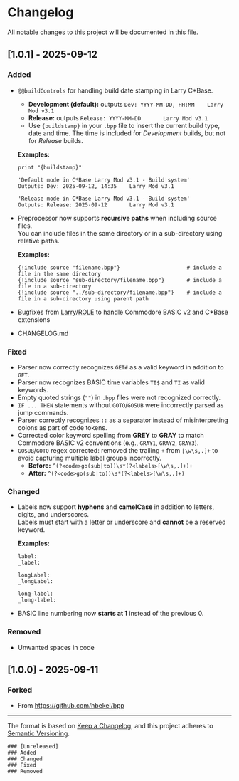 # Changelog
All notable changes to this project will be documented in this file.

## [1.0.1] - 2025-09-12
### Added
- `@@buildControls` for handling build date stamping in Larry C\*Base.
  - **Development (default):** outputs `Dev: YYYY-MM-DD, HH:MM    Larry Mod v3.1`
  - **Release:** outputs `Release: YYYY-MM-DD       Larry Mod v3.1`
  - Use `{buildstamp}` in your `.bpp` file to insert the current build type, date and time. The time is included for _Development_ builds, but not for _Release_ builds.

  **Examples:**
  ```basic
  print "{buildstamp}"

  'Default mode in C*Base Larry Mod v3.1 - Build system'
  Outputs: Dev: 2025-09-12, 14:35    Larry Mod v3.1

  'Release mode in C*Base Larry Mod v3.1 - Build system'
  Outputs: Release: 2025-09-12       Larry Mod v3.1
  ```
- Preprocessor now supports **recursive paths** when including source files.  
  You can include files in the same directory or in a sub-directory using relative paths.

  **Examples:**
    ```basic
    {!include source "filename.bpp"}                     # include a file in the same directory
    {!include source "sub-directory/filename.bpp"}       # include a file in a sub-directory
    {!include source "../sub-directory/filename.bpp"}    # include a file in a sub-directory using parent path
    ```

- Bugfixes from [Larry/ROLE](https://github.com/cbmbas) to handle Commodore BASIC v2 and C\*Base extensions
- CHANGELOG.md

### Fixed
- Parser now correctly recognizes `GET#` as a valid keyword in addition to `GET`.
- Parser now recognizes BASIC time variables `TI$` and `TI` as valid keywords.
- Empty quoted strings (`""`) in `.bpp` files were not recognized correctly.
- `IF ... THEN` statements without `GOTO`/`GOSUB` were incorrectly parsed as jump commands.
- Parser correctly recognizes `::` as a separator instead of misinterpreting colons as part of code tokens.
- Corrected color keyword spelling from **GREY** to **GRAY** to match Commodore BASIC v2 conventions (e.g., `GRAY1`, `GRAY2`, `GRAY3`).
- `GOSUB`/`GOTO` regex corrected: removed the trailing `+` from `[\w\s,.]+` to avoid capturing multiple label groups incorrectly.
  - **Before:** `^(?<code>go(sub|to))\s*(?<labels>[\w\s,.]+)+`
  - **After:**  `^(?<code>go(sub|to))\s*(?<labels>[\w\s,.]+)`

### Changed
- Labels now support **hyphens** and **camelCase** in addition to letters, digits, and underscores.  
  Labels must start with a letter or underscore and **cannot** be a reserved keyword.

  **Examples:**
  ```basic
  label:
  _label:

  longLabel:
  _longLabel:

  long-label:
  _long-label:
  ```

- BASIC line numbering now **starts at 1** instead of the previous 0.

### Removed
- Unwanted spaces in code

## [1.0.0] - 2025-09-11
### Forked
- From https://github.com/hbekel/bpp

---

The format is based on [Keep a Changelog](https://keepachangelog.com/en/1.1.0/),
and this project adheres to [Semantic Versioning](https://semver.org/spec/v2.0.0.html).

```
### [Unreleased]
### Added
### Changed
### Fixed
### Removed
```
